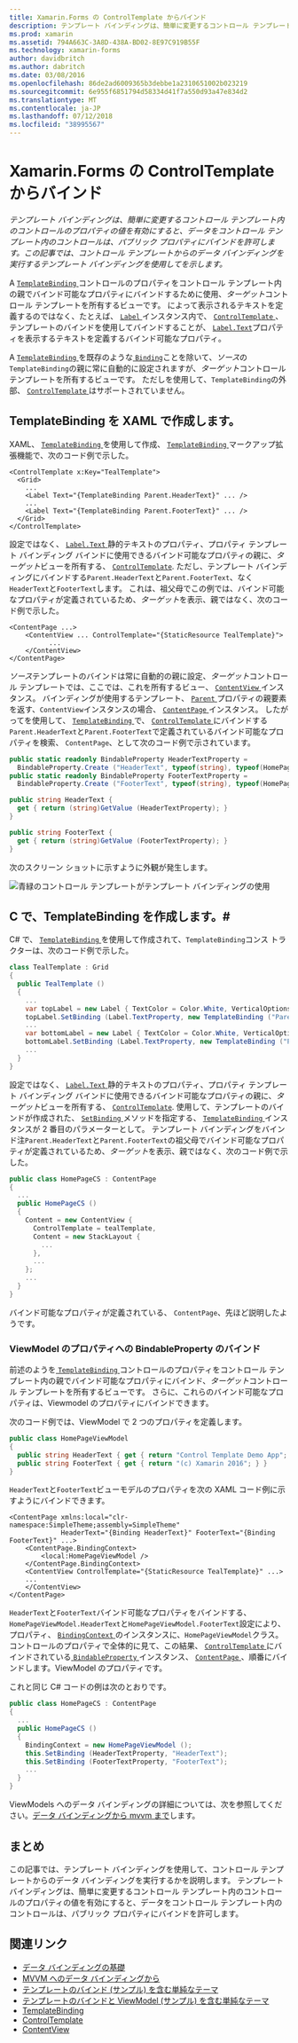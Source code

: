 ```yaml
---
title: Xamarin.Forms の ControlTemplate からバインド
description: テンプレート バインディングは、簡単に変更するコントロール テンプレート内のコントロールのプロパティの値を有効にすると、データをコントロール テンプレート内のコントロールは、パブリック プロパティにバインドを許可します。 この記事では、コントロール テンプレートからのデータ バインディングを実行するテンプレート バインディングを使用してを示します。
ms.prod: xamarin
ms.assetid: 794A663C-3A8D-438A-BD02-8E97C919B55F
ms.technology: xamarin-forms
author: davidbritch
ms.author: dabritch
ms.date: 03/08/2016
ms.openlocfilehash: 86de2ad6009365b3debbe1a2310651002b023219
ms.sourcegitcommit: 6e955f6851794d58334d41f7a550d93a47e834d2
ms.translationtype: MT
ms.contentlocale: ja-JP
ms.lasthandoff: 07/12/2018
ms.locfileid: "38995567"
---
```

# <a name="binding-from-a-xamarinforms-controltemplate"></a>Xamarin.Forms の ControlTemplate からバインド

_テンプレート バインディングは、簡単に変更するコントロール テンプレート内のコントロールのプロパティの値を有効にすると、データをコントロール テンプレート内のコントロールは、パブリック プロパティにバインドを許可します。この記事では、コントロール テンプレートからのデータ バインディングを実行するテンプレート バインディングを使用してを示します。_

A [ `TemplateBinding` ](xref:Xamarin.Forms.TemplateBinding)コントロールのプロパティをコントロール テンプレート内の親でバインド可能なプロパティにバインドするために使用、*ターゲット*コントロール テンプレートを所有するビューです。 によって表示されるテキストを定義するのではなく、たとえば、 [ `Label` ](xref:Xamarin.Forms.Label)インスタンス内で、 [ `ControlTemplate` ](xref:Xamarin.Forms.ControlTemplate)、テンプレートのバインドを使用してバインドすることが、 [ `Label.Text`](xref:Xamarin.Forms.Label.Text)プロパティを表示するテキストを定義するバインド可能なプロパティ。

A [ `TemplateBinding` ](xref:Xamarin.Forms.TemplateBinding)を既存のような[ `Binding`](xref:Xamarin.Forms.Binding)ことを除いて、*ソース*の`TemplateBinding`の親に常に自動的に設定されますが、*ターゲット*コントロール テンプレートを所有するビューです。 ただしを使用して、`TemplateBinding`の外部、 [ `ControlTemplate` ](xref:Xamarin.Forms.ControlTemplate)はサポートされていません。

## <a name="creating-a-templatebinding-in-xaml"></a>TemplateBinding を XAML で作成します。

XAML、 [ `TemplateBinding` ](xref:Xamarin.Forms.TemplateBinding)を使用して作成、 [ `TemplateBinding` ](xref:Xamarin.Forms.Xaml.TemplateBindingExtension)マークアップ拡張機能で、次のコード例で示した。

```xaml
<ControlTemplate x:Key="TealTemplate">
  <Grid>
    ...
    <Label Text="{TemplateBinding Parent.HeaderText}" ... />
    ...
    <Label Text="{TemplateBinding Parent.FooterText}" ... />
  </Grid>
</ControlTemplate>
```

設定ではなく、 [ `Label.Text` ](xref:Xamarin.Forms.Label.Text)静的テキストのプロパティ、プロパティ テンプレート バインディング バインドに使用できるバインド可能なプロパティの親に、*ターゲット*ビューを所有する、 [`ControlTemplate`](xref:Xamarin.Forms.ControlTemplate). ただし、テンプレート バインディングにバインドする`Parent.HeaderText`と`Parent.FooterText`、なく`HeaderText`と`FooterText`します。 これは、祖父母でこの例では、バインド可能なプロパティが定義されているため、*ターゲット*を表示、親ではなく、次のコード例で示した。

```xaml
<ContentPage ...>
    <ContentView ... ControlTemplate="{StaticResource TealTemplate}">
          ...
    </ContentView>
</ContentPage>
```

*ソース*テンプレートのバインドは常に自動的の親に設定、*ターゲット*コントロール テンプレートでは、ここでは、これを所有するビュー、 [ `ContentView` ](xref:Xamarin.Forms.ContentView)インスタンス。 バインディングが使用するテンプレート、 [ `Parent` ](xref:Xamarin.Forms.Element.Parent)プロパティの親要素を返す、`ContentView`インスタンスの場合、 [ `ContentPage` ](xref:Xamarin.Forms.ContentPage)インスタンス。 したがってを使用して、 [ `TemplateBinding` ](xref:Xamarin.Forms.TemplateBinding)で、 [ `ControlTemplate` ](xref:Xamarin.Forms.ControlTemplate)にバインドする`Parent.HeaderText`と`Parent.FooterText`で定義されているバインド可能なプロパティを検索、 `ContentPage`、として次のコード例で示されています。

```csharp
public static readonly BindableProperty HeaderTextProperty =
  BindableProperty.Create ("HeaderText", typeof(string), typeof(HomePage), "Control Template Demo App");
public static readonly BindableProperty FooterTextProperty =
  BindableProperty.Create ("FooterText", typeof(string), typeof(HomePage), "(c) Xamarin 2016");

public string HeaderText {
  get { return (string)GetValue (HeaderTextProperty); }
}

public string FooterText {
  get { return (string)GetValue (FooterTextProperty); }
}
```

次のスクリーン ショットに示すように外観が発生します。

![](template-binding-images/teal-theme.png "青緑のコントロール テンプレートがテンプレート バインディングの使用")

## <a name="creating-a-templatebinding-in-c35"></a>C で、TemplateBinding を作成します。&#35;

C# で、 [ `TemplateBinding` ](xref:Xamarin.Forms.TemplateBinding)を使用して作成されて、`TemplateBinding`コンス トラクターは、次のコード例で示した。

```csharp
class TealTemplate : Grid
{
  public TealTemplate ()
  {
    ...
    var topLabel = new Label { TextColor = Color.White, VerticalOptions = LayoutOptions.Center };
    topLabel.SetBinding (Label.TextProperty, new TemplateBinding ("Parent.HeaderText"));
    ...
    var bottomLabel = new Label { TextColor = Color.White, VerticalOptions = LayoutOptions.Center };
    bottomLabel.SetBinding (Label.TextProperty, new TemplateBinding ("Parent.FooterText"));
    ...
  }
}
```

設定ではなく、 [ `Label.Text` ](xref:Xamarin.Forms.Label.Text)静的テキストのプロパティ、プロパティ テンプレート バインディング バインドに使用できるバインド可能なプロパティの親に、*ターゲット*ビューを所有する、 [`ControlTemplate`](xref:Xamarin.Forms.ControlTemplate). 使用して、テンプレートのバインドが作成された、 [ `SetBinding` ](xref:Xamarin.Forms.BindableObject.SetBinding(Xamarin.Forms.BindableProperty,Xamarin.Forms.BindingBase))メソッドを指定する、 [ `TemplateBinding` ](xref:Xamarin.Forms.TemplateBinding)インスタンスが 2 番目のパラメーターとして。 テンプレート バインディングをバインド注`Parent.HeaderText`と`Parent.FooterText`の祖父母でバインド可能なプロパティが定義されているため、*ターゲット*を表示、親ではなく、次のコード例で示した。

```csharp
public class HomePageCS : ContentPage
{
  ...
  public HomePageCS ()
  {
    Content = new ContentView {
      ControlTemplate = tealTemplate,
      Content = new StackLayout {
        ...
      },
      ...
    };
    ...
  }
}
```

バインド可能なプロパティが定義されている、 `ContentPage`、先ほど説明したようです。

### <a name="binding-a-bindableproperty-to-a-viewmodel-property"></a>ViewModel のプロパティへの BindableProperty のバインド

前述のようを[ `TemplateBinding` ](xref:Xamarin.Forms.TemplateBinding)コントロールのプロパティをコントロール テンプレート内の親でバインド可能なプロパティにバインド、*ターゲット*コントロール テンプレートを所有するビューです。 さらに、これらのバインド可能なプロパティは、Viewmodel のプロパティにバインドできます。

次のコード例では、ViewModel で 2 つのプロパティを定義します。

```csharp
public class HomePageViewModel
{
  public string HeaderText { get { return "Control Template Demo App"; } }
  public string FooterText { get { return "(c) Xamarin 2016"; } }
}
```

`HeaderText`と`FooterText`ビューモデルのプロパティを次の XAML コード例に示すようにバインドできます。

```xaml
<ContentPage xmlns:local="clr-namespace:SimpleTheme;assembly=SimpleTheme"
             HeaderText="{Binding HeaderText}" FooterText="{Binding FooterText}" ...>
    <ContentPage.BindingContext>
        <local:HomePageViewModel />
    </ContentPage.BindingContext>
    <ContentView ControlTemplate="{StaticResource TealTemplate}" ...>
    ...
    </ContentView>
</ContentPage>
```

`HeaderText`と`FooterText`バインド可能なプロパティをバインドする、`HomePageViewModel.HeaderText`と`HomePageViewModel.FooterText`設定により、プロパティ、 [ `BindingContext` ](xref:Xamarin.Forms.BindableObject.BindingContext)のインスタンスに、`HomePageViewModel`クラス。 コントロールのプロパティで全体的に見て、この結果、 [ `ControlTemplate` ](xref:Xamarin.Forms.ControlTemplate)にバインドされている[ `BindableProperty` ](xref:Xamarin.Forms.BindableProperty)インスタンス、 [ `ContentPage` ](xref:Xamarin.Forms.ContentPage)、順番にバインドします。ViewModel のプロパティです。

これと同じ C# コードの例は次のとおりです。

```csharp
public class HomePageCS : ContentPage
{
  ...
  public HomePageCS ()
  {
    BindingContext = new HomePageViewModel ();
    this.SetBinding (HeaderTextProperty, "HeaderText");
    this.SetBinding (FooterTextProperty, "FooterText");
    ...
  }
}
```

ViewModels へのデータ バインディングの詳細については、次を参照してください。[データ バインディングから mvvm まで](~/xamarin-forms/xaml/xaml-basics/data-bindings-to-mvvm.md)します。

## <a name="summary"></a>まとめ

この記事では、テンプレート バインディングを使用して、コントロール テンプレートからのデータ バインディングを実行するかを説明します。 テンプレート バインディングは、簡単に変更するコントロール テンプレート内のコントロールのプロパティの値を有効にすると、データをコントロール テンプレート内のコントロールは、パブリック プロパティにバインドを許可します。



## <a name="related-links"></a>関連リンク

- [データ バインディングの基礎](~/xamarin-forms/xaml/xaml-basics/data-binding-basics.md)
- [MVVM へのデータ バインディングから](~/xamarin-forms/xaml/xaml-basics/data-bindings-to-mvvm.md)
- [テンプレートのバインド (サンプル) を含む単純なテーマ](https://developer.xamarin.com/samples/xamarin-forms/templates/controltemplates/simplethemewithtemplatebinding/)
- [テンプレートのバインドと ViewModel (サンプル) を含む単純なテーマ](https://developer.xamarin.com/samples/xamarin-forms/templates/controltemplates/simplethemewithtemplatebindingandviewmodel/)
- [TemplateBinding](xref:Xamarin.Forms.TemplateBinding)
- [ControlTemplate](xref:Xamarin.Forms.ControlTemplate)
- [ContentView](xref:Xamarin.Forms.ContentView)
